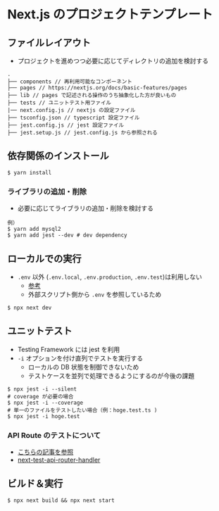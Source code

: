 # Next.js のプロジェクトテンプレート

## ファイルレイアウト

* プロジェクトを進めつつ必要に応じてディレクトリの追加を検討する

```
.
├── components // 再利用可能なコンポーネント
├── pages // https://nextjs.org/docs/basic-features/pages
├── lib // pages で記述される操作のうち抽象化した方が良いもの
├── tests // ユニットテスト用ファイル
|── next.config.js // nextjs の設定ファイル
├── tsconfig.json // typescript 設定ファイル
├── jest.config.js // jest 設定ファイル
├── jest.setup.js // jest.config.js から参照される
```

## 依存関係のインストール

```
$ yarn install
```

### ライブラリの追加・削除

* 必要に応じてライブラリの追加・削除を検討する

```
例）
$ yarn add mysql2
$ yarn add jest --dev # dev dependency
```

## ローカルでの実行

* `.env` 以外 (`.env.local`, `.env.production`, `.env.test`)は利用しない
  * [参考](https://nextjs.org/docs/basic-features/environment-variables)
  * 外部スクリプト側から `.env` を参照しているため

```
$ npx next dev
```

## ユニットテスト

* Testing Framework には jest を利用
* `-i` オプションを付け直列でテストを実行する
  * ローカルの DB 状態を制御できないため
  * テストケースを並列で処理できるようにするのが今後の課題

```
$ npx jest -i --silent
# coverage が必要の場合
$ npx jest -i --coverage
# 単一のファイルをテストしたい場合（例：hoge.test.ts )
$ npx jest -i hoge.test
```

### API Route のテストについて

* [こちらの記事を参照](https://zenn.dev/takepepe/articles/testing-gssp-and-api-routes)
* [next-test-api-router-handler](https://www.npmjs.com/package/next-test-api-route-handler)

## ビルド＆実行

```
$ npx next build && npx next start
```
